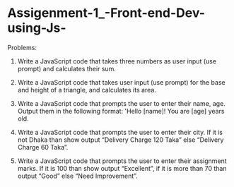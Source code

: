 # Assigenment-1_-Front-end-Dev-using-Js-
Problems:
1. Write a JavaScript code that takes three numbers as user input (use prompt) and
calculates their sum. 

2. Write a JavaScript code that takes user input (use prompt) for the base and height of a
triangle, and calculates its area. 

3. Write a JavaScript code that prompts the user to enter their name, age. Output them in
the following format: 'Hello [name]! You are [age] years old. 

4. Write a JavaScript code that prompts the user to enter their city. If it is not Dhaka than
show output “Delivery Charge 120 Taka” else “Delivery Charge 60 Taka”. 

5. Write a JavaScript code that prompts the user to enter their assignment marks. If it is
100 than show output “Excellent”, if it is more than 70 than output “Good” else “Need
Improvement”.
